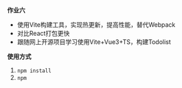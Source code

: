 **作业六**

- 使用Vite构建工具，实现热更新，提高性能，替代Webpack
- 对比React打包更快
- 跟随网上开源项目学习使用Vite+Vue3+TS，构建Todolist

**使用方式**

1. `npm install`
2. `npm`
